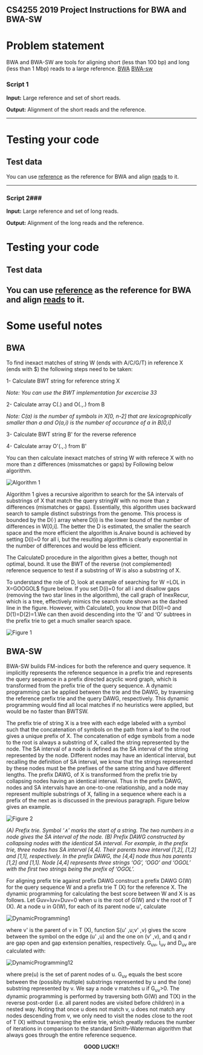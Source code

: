 ## CS4255 2019 Project Instructions for BWA and BWA-SW ##

# Problem statement #
BWA and BWA-SW are tools for aligning short (less than 100 bp) and long (less than 1 Mbp) reads to a large reference. 
[BWA](https://academic.oup.com/bioinformatics/article/25/14/1754/225615)
[BWA-sw](https://academic.oup.com/bioinformatics/article/26/5/589/211735)

### Script 1 ###

__Input:__  Large reference and set of short reads.

__Output:__ Alignment of the short reads and the reference.

---

# Testing your code #

## Test data ##
You can use [reference](bwa-reference.fasta) as the reference for BWA and align [reads](bwa-reads.fasta) to it. 

---

### Script 2###

__Input:__  Large reference and set of long reads.

__Output:__ Alignment of the long reads and the reference.

# Testing your code #

## Test data ##
You can use [reference](bwa-reference.fasta) as the reference for BWA and align [reads](bwa-reads.fasta) to it. 
---

# Some useful notes  #
## BWA ##

To find inexact matches of string W (ends with A/C/G/T) in reference X (ends with $) the following steps need to be taken:

1- Calculate BWT string for reference string X

*Note: You can use the BWT implementation for excercise 33*

2- Calculate array C(.) and O(.,.) from B

*Note: C(a) is the number of symbols in X[0, n-2] that are lexicographically smaller than a and O(a,i) is the number of occurance of a in B[0,i]*

3- Calculate BWT string B' for the reverse reference

4- Calculate array O'(.,.) from B'

You can then calculate inexact matches of string W with referece X with no more than z differences (missmatches or gaps) by Following below algorithm.

![Algorithm 1](https://i.imgur.com/tbqGFMo.png) 
 
Algorithm 1 gives a recursive algorithm to search for the SA intervals of
substrings of X that match the query stringW with no more than z differences
(mismatches or gaps). Essentially, this algorithm uses backward search to
sample distinct substrings from the genome. This process is bounded by the
D(·) array where D(i) is the lower bound of the number of differences in
W[0,i]. The better the D is estimated, the smaller the search space and the
more efficient the algorithm is.Anaive bound is achieved by setting D(i)=0 for all i, but the resulting algorithm is clearly exponential in the number of
differences and would be less efficient.

The CalculateD procedure in the algorithm gives a better, though not optimal,
bound. It use the BWT of the reverse (not complemented)
reference sequence to test if a substring of W is also a substring of X.

To understand the role of D, look at example of searching
for W =LOL in X=GOOGOL$ figure below. If you set D(i)=0 for all i and
disallow gaps (removing the two star lines in the algorithm), the call graph
of InexRecur, which is a tree, effectively mimics the search route shown
as the dashed line in the figure. However, with CalculateD, you know that
D(0)=0 and D(1)=D(2)=1.We can then avoid descending into the ‘G’ and
‘O’ subtrees in the prefix trie to get a much smaller search space.

![Figure 1](https://i.imgur.com/wVpLecs.png)


## BWA-SW ##

BWA-SW builds FM-indices for both the reference and query sequence. It
implicitly represents the reference sequence in a prefix trie and represents
the query sequence in a prefix directed acyclic word graph, which is transformed from the prefix trie of the query
sequence. A dynamic programming can be applied between
the trie and the DAWG, by traversing the reference prefix trie and the
query DAWG, respectively. This dynamic programming would find all local
matches if no heuristics were applied, but would be no faster than BWTSW.

The prefix trie of string X is a tree with each edge labeled with a symbol
such that the concatenation of symbols on the path from a leaf to the root
gives a unique prefix of X. The concatenation of edge symbols from a node
to the root is always a substring of X, called the string represented by the
node. The SA interval of a node is defined as the SA interval of the string
represented by the node. Different nodes may have an identical interval, but
recalling the definition of SA interval, we know that the strings represented
by these nodes must be the prefixes of the same string and have different
lengths.
The prefix DAWG, of X is transformed from the prefix trie by collapsing
nodes having an identical interval. Thus in the prefix DAWG, nodes and SA
intervals have an one-to-one relationship, and a node may represent multiple
substrings of X, falling in a sequence where each is a prefix of the next as is
discussed in the previous paragraph. Figure below gives an example.

![Figure 2](https://i.imgur.com/lYbygA5.png)

*(A) Prefix trie. Symbol ‘∧’ marks the start of a string. The two numbers in a node gives the
SA interval of the node. (B) Prefix DAWG constructed by collapsing nodes
with the identical SA interval. For example, in the prefix trie, three nodes
has SA interval [4,4]. Their parents have interval [1,2], [1,2] and [1,1],
respectively. In the prefix DAWG, the [4,4] node thus has parents [1,2] and
[1,1]. Node [4,4] represents three strings ‘OG’, ‘OGO’ and ‘OGOL’ with the
first two strings being the prefix of ‘OGOL’.*

For aligning prefix trie against prefix DAWG construct a prefix DAWG G(W) for the query sequence W and a prefix
trie T (X) for the reference X. The dynamic programming for calculating the
best score between W and X is as follows. Let Guv=Iuv=Duv=0 when u is
the root of G(W) and v the root of T (X). At a node u in G(W), for each of
its parent node u', calculate

![DynamicProgramming1](https://i.imgur.com/Z4jFUVb.png)

where v' is the parent of v in T (X), function S(u'
,u;v'
,v) gives the score
between the symbol on the edge (u'
,u) and the one on (v'
,v), and q and r
are gap open and gap extension penalties, respectively. G<sub>uv</sub>, I<sub>uv</sub> and D<sub>uv</sub> are
calculated with:

![DynamicProgramming12](https://i.imgur.com/RaKkwfw.png)

where pre(u) is the set of parent nodes of u. G<sub>uv</sub> equals the best score between
the (possibly multiple) substrings represented by u and the (one) substring
represented by v. We say a node v matches u if G<sub>uv</sub>>0.
The dynamic programming is performed by traversing both G(W) and
T(X) in the reverse post-order (i.e. all parent nodes are visited before
children) in a nested way. Noting that once u does not match v, u does not
match any nodes descending from v, we only need to visit the nodes close
to the root of T (X) without traversing the entire trie, which greatly reduces
the number of iterations in comparison to the standard Smith–Waterman
algorithm that always goes through the entire reference sequence.





<center> <b> GOOD LUCK!! </b> </center>

